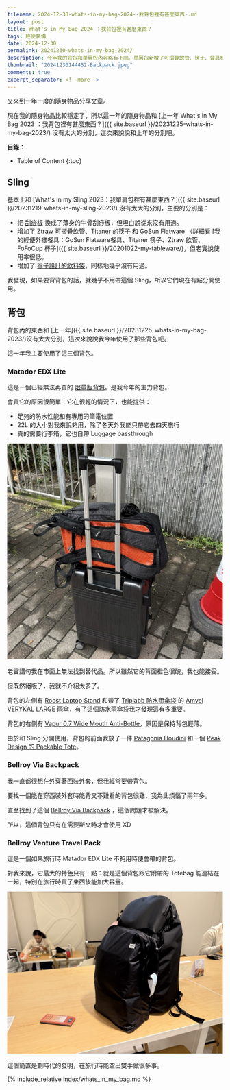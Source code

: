 ```yaml
---
filename: 2024-12-30-whats-in-my-bag-2024--我背包裡有甚麼東西-.md
layout: post
title: What's in My Bag 2024 ：我背包裡有甚麼東西？
tags: 輕便裝備
date: 2024-12-30
permalink: 20241230-whats-in-my-bag-2024/
description: 今年我的背包和單肩包內容略有不同。單肩包新增了可摺疊飲管、筷子、餐具和飲料袋，但使用率不高。背包方面，我主要使用三款包：輕便防水的 Matador EDX Lite、適合穿西裝的 Bellroy Via Backpack，以及容量大的 Bellroy Venture Travel Pack。其中 Venture Travel Pack 的 Totebag 連結設計令人驚艷，大大提升旅行便利性。更多隨身物品的深入分享，等你來探索！
thumbnail: "20241230144452-Backpack.jpeg"
comments: true
excerpt_separator: <!--more-->
---
```



又來到一年一度的隨身物品分享文章。

現在我的隨身物品比較穩定了，所以這一年的隨身物品和 [上一年 What's in My Bag 2023 ：我背包裡有甚麼東西？]({{ site.baseurl }}/20231225-whats-in-my-bag-2023/) 沒有太大的分別，這次來說說和上年的分別吧。

<!--more-->

**目錄：**

- Table of Content
{:toc}

## Sling

基本上和 [What's in my Sling 2023：我單肩包裡有甚麼東西？]({{ site.baseurl }}/20231219-whats-in-my-sling-2023/) 沒有太大的分別，主要的分別是：

- 把 [刮痧板](https://www.sephora.hk/products/sephora-collection-rose-quartz-gua-sha/) 換成了薄身的牛骨刮痧板，但坦白說從來沒有用過。
- 增加了 Ztraw 可摺疊飲管、Titaner 的筷子 和 GoSun Flatware （詳細看 [我的輕便外攜餐具：GoSun Flatware餐具、Titaner 筷子、Ztraw 飲管、FoFoCup 杯子]({{ site.baseurl }}/20201022-my-tableware/)，但老實說使用率很低。
- 增加了 [猴子設計的飲料袋](https://www.monkey-design.com.tw/pages/products-BeverageBag)，同樣地幾乎沒有用過。

我發現，如果要背背包的話，就幾乎不用帶這個 Sling，所以它們現在有點分開使用。

## 背包

 背包內的東西和 [上一年]({{ site.baseurl }}/20231225-whats-in-my-bag-2023/)沒有太大分別，這次來說說我今年使用了那些背包吧。

這一年我主要使用了這三個背包。

### Matador EDX Lite

這是一個已經無法再買的 [限量版背包](https://www.matadorequipment.com/products/matador-x-carryology-edx-lite)。是我今年的主力背包。

會買它的原因很簡單：它在很輕的情況下，也能提供：

- 足夠的防水性能和有專用的筆電位置
- 22L 的大小對我來說夠用，除了冬天外我能只帶它去四天旅行
- 真的需要行李箱，它也自帶 Luggage passthrough


![Edx](https://github.com/roulesophy/picture/raw/master/images/20241224145154-Edx.jpeg)

老實講句我在市面上無法找到替代品。所以雖然它的背面橙色很醜，我也能接受。

但既然絕版了，我就不介紹太多了。

背包的左側有 [Roost Laptop Stand](https://www.therooststand.com/collections/roost-laptop-stand/products/roost-v3-roost-laptop-stand?variant=31619419570237) 和帶了 [Triplabb 防水雨傘袋](https://triplabb.com/products/umbrella-drying-bag) 的 [Amvel VERYKAL LARGE 雨傘](https://amvel-umbrella-store.com/en-um/products/verykal-large-210g-ultralight-automatic-open-close-large-umbrella)，有了這個防水雨傘袋我才發現這有多重要。

背包的右側有 [Vapur 0.7 Wide Mouth Anti-Bottle](https://www.amazon.com/Vapur-Eclipse-不含雙酚-A-耐用折疊柔性水壺，帶勾環/dp/B00BI9AM14?crid=NP6ZP6RSZ1GU&keywords=Vapur%2B0.7%2BWide%2BMouth%2BAnti-Bottle&qid=1671378861&sprefix=vapur%2B0.7%2Bwide%2Bmouth%2Banti-bottle,aps,484&sr=8-1-spons&spLa=ZW5jcnlwdGVkUXVhbGlmaWVyPUExR1MwTEhONFZPWTVEJmVuY3J5cHRlZElkPUEwNDk3NDkwWjI3WlE5TTU1WlRLJmVuY3J5cHRlZEFkSWQ9QTAxMjgwNzg2WVdNQzIzVlhNV0Imd2lkZ2V0TmFtZT1zcF9hdGYmYWN0aW9uPWNsaWNrUmVkaXJlY3QmZG9Ob3RMb2dDbGljaz10cnVl&th=1&psc=1&linkCode=sl1&tag=roulesophy-20&linkId=478a46fdbeb0ad94d3635f8952c44468&language=zh_TW&ref_=as_li_ss_tl)，原因是保持背包輕薄。

由於和 Sling 分開使用，背包的前面我放了一件 [Patagonia Houdini](https://www.patagonia.com.hk/products/mens-houdini-jacket-24142-blk) 和一個 [Peak Design 的 Packable Tote](https://www.peakdesign.com/global/products/packable-tote)。

### Bellroy Via Backpack

我一直都很想在外穿著西裝外套，但我經常要帶背包。

要找一個能在穿西裝外套時能背又不難看的背包很難，我為此煩惱了兩年多。

直至找到了這個 [Bellroy Via Backpack](https://bellroy.com/products/via-backpack?color=slate) ，這個問題才被解決。

所以，這個背包只有在需要斯文時才會使用 XD

### Bellroy Venture Travel Pack

這是一個如果旅行時 Matador EDX Lite 不夠用時便會帶的背包。

對我來說，它最大的特色只有一點：就是這個背包跟它附帶的 Totebag 能連結在一起，特別在旅行時買了東西後能加大容量。

![Bellroy venture backpack](https://github.com/roulesophy/picture/raw/master/images/20241224152130-Bellroy-venture-backpack.jpeg)

這個簡直是劃時代的發明，在旅行時能空出雙手做很多事。



<!-- Meta Summary -->
<!--
今年我的背包和單肩包內容略有不同。單肩包新增了可摺疊飲管、筷子、餐具和飲料袋，但使用率不高。背包方面，我主要使用三款包：輕便防水的 Matador EDX Lite、適合穿西裝的 Bellroy Via Backpack，以及容量大的 Bellroy Venture Travel Pack。其中 Venture Travel Pack 的 Totebag 連結設計令人驚艷，大大提升旅行便利性。更多隨身物品的深入分享，等你來探索！
-->


{% include_relative index/whats_in_my_bag.md %}



<!--
- [What's in My Bag 2024 ：我背包裡有甚麼東西？]({{ site.baseurl }}/20241230-whats-in-my-bag-2024/)
-->
